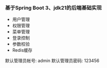 ### 基于Spring Boot 3、jdk21的后端基础实现

- 用户管理
- 权限管理
- 菜单管理
- 登录控制
- 参数校验
- Redis缓存

默认管理员帐号: admin
默认管理员密码: 123456